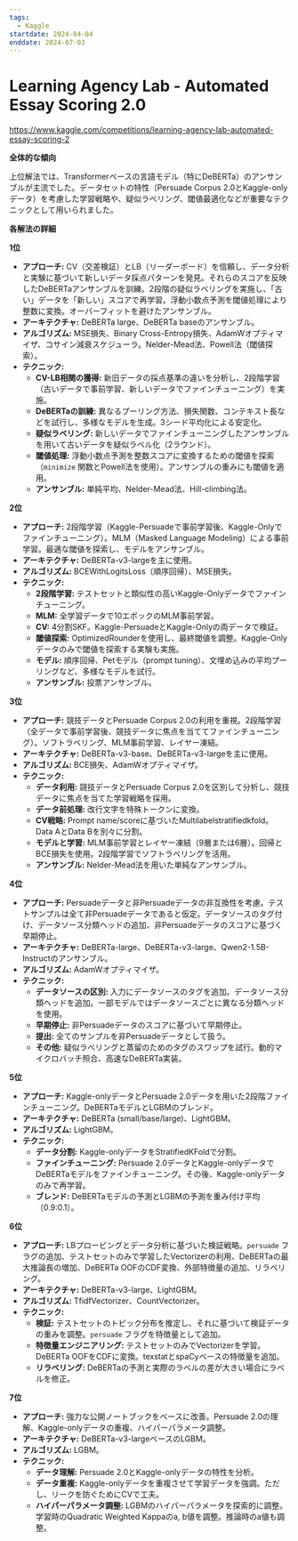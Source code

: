 ```yaml
---
tags:
  - Kaggle
startdate: 2024-04-04
enddate: 2024-07-03
---
```

# Learning Agency Lab - Automated Essay Scoring 2.0
https://www.kaggle.com/competitions/learning-agency-lab-automated-essay-scoring-2

**全体的な傾向**

上位解法では、Transformerベースの言語モデル（特にDeBERTa）のアンサンブルが主流でした。データセットの特性（Persuade Corpus 2.0とKaggle-onlyデータ）を考慮した学習戦略や、疑似ラベリング、閾値最適化などが重要なテクニックとして用いられました。

**各解法の詳細**

**1位**

- **アプローチ:** CV（交差検証）とLB（リーダーボード）を信頼し、データ分析と実験に基づいて新しいデータ採点パターンを発見。それらのスコアを反映したDeBERTaアンサンブルを訓練。2段階の疑似ラベリングを実施し、「古い」データを「新しい」スコアで再学習。浮動小数点予測を閾値処理により整数に変換。オーバーフィットを避けたアンサンブル。
- **アーキテクチャ:** DeBERTa large、DeBERTa baseのアンサンブル。
- **アルゴリズム:** MSE損失、Binary Cross-Entropy損失、AdamWオプティマイザ、コサイン減衰スケジューラ。Nelder-Mead法、Powell法（閾値探索）。
- **テクニック:**
    - **CV-LB相関の獲得:** 新旧データの採点基準の違いを分析し、2段階学習（古いデータで事前学習、新しいデータでファインチューニング）を実施。
    - **DeBERTaの訓練:** 異なるプーリング方法、損失関数、コンテキスト長などを試行し、多様なモデルを生成。3シード平均化による安定化。
    - **疑似ラベリング:** 新しいデータでファインチューニングしたアンサンブルを用いて古いデータを疑似ラベル化（2ラウンド）。
    - **閾値処理:** 浮動小数点予測を整数スコアに変換するための閾値を探索（`minimize` 関数とPowell法を使用）。アンサンブルの重みにも閾値を適用。
    - **アンサンブル:** 単純平均、Nelder-Mead法、Hill-climbing法。

**2位**

- **アプローチ:** 2段階学習（Kaggle-Persuadeで事前学習後、Kaggle-Onlyでファインチューニング）。MLM（Masked Language Modeling）による事前学習。最適な閾値を探索し、モデルをアンサンブル。
- **アーキテクチャ:** DeBERTa-v3-largeを主に使用。
- **アルゴリズム:** BCEWithLogitsLoss（順序回帰）、MSE損失。
- **テクニック:**
    - **2段階学習:** テストセットと類似性の高いKaggle-Onlyデータでファインチューニング。
    - **MLM:** 全学習データで10エポックのMLM事前学習。
    - **CV:** 4分割SKF。Kaggle-PersuadeとKaggle-Onlyの両データで検証。
    - **閾値探索:** OptimizedRounderを使用し、最終閾値を調整。Kaggle-Onlyデータのみで閾値を探索する実験も実施。
    - **モデル:** 順序回帰、Petモデル（prompt tuning）、文埋め込みの平均プーリングなど、多様なモデルを試行。
    - **アンサンブル:** 投票アンサンブル。

**3位**

- **アプローチ:** 競技データとPersuade Corpus 2.0の利用を重視。2段階学習（全データで事前学習後、競技データに焦点を当ててファインチューニング）。ソフトラベリング、MLM事前学習、レイヤー凍結。
- **アーキテクチャ:** DeBERTa-v3-base、DeBERTa-v3-largeを主に使用。
- **アルゴリズム:** BCE損失、AdamWオプティマイザ。
- **テクニック:**
    - **データ利用:** 競技データとPersuade Corpus 2.0を区別して分析し、競技データに焦点を当てた学習戦略を採用。
    - **データ前処理:** 改行文字を特殊トークンに変換。
    - **CV戦略:** Prompt name/scoreに基づいたMultilabelstratifiedkfold。Data AとData Bを別々に分割。
    - **モデルと学習:** MLM事前学習とレイヤー凍結（9層または6層）。回帰とBCE損失を使用。2段階学習でソフトラベリングを活用。
    - **アンサンブル:** Nelder-Mead法を用いた単純なアンサンブル。

**4位**

- **アプローチ:** Persuadeデータと非Persuadeデータの非互換性を考慮。テストサンプルは全て非Persuadeデータであると仮定。データソースのタグ付け、データソース分類ヘッドの追加、非Persuadeデータのスコアに基づく早期停止。
- **アーキテクチャ:** DeBERTa-large、DeBERTa-v3-large、Qwen2-1.5B-Instructのアンサンブル。
- **アルゴリズム:** AdamWオプティマイザ。
- **テクニック:**
    - **データソースの区別:** 入力にデータソースのタグを追加。データソース分類ヘッドを追加。一部モデルではデータソースごとに異なる分類ヘッドを使用。
    - **早期停止:** 非Persuadeデータのスコアに基づいて早期停止。
    - **提出:** 全てのサンプルを非Persuadeデータとして扱う。
    - **その他:** 疑似ラベリングと蒸留のためのタグのスワップを試行。動的マイクロバッチ照合、高速なDeBERTa実装。

**5位**

- **アプローチ:** Kaggle-onlyデータとPersuade 2.0データを用いた2段階ファインチューニング。DeBERTaモデルとLGBMのブレンド。
- **アーキテクチャ:** DeBERTa (small/base/large)、LightGBM。
- **アルゴリズム:** LightGBM。
- **テクニック:**
    - **データ分割:** Kaggle-onlyデータをStratifiedKFoldで分割。
    - **ファインチューニング:** Persuade 2.0データとKaggle-onlyデータでDeBERTaモデルをファインチューニング。その後、Kaggle-onlyデータのみで再学習。
    - **ブレンド:** DeBERTaモデルの予測とLGBMの予測を重み付け平均（0.9:0.1）。

**6位**

- **アプローチ:** LBプロービングとデータ分析に基づいた検証戦略。`persuade` フラグの追加、テストセットのみで学習したVectorizerの利用、DeBERTaの最大推論長の増加、DeBERTa OOFのCDF変換、外部特徴量の追加、リラベリング。
- **アーキテクチャ:** DeBERTa-v3-large、LightGBM。
- **アルゴリズム:** TfidfVectorizer、CountVectorizer。
- **テクニック:**
    - **検証:** テストセットのトピック分布を推定し、それに基づいて検証データの重みを調整。`persuade` フラグを特徴量として追加。
    - **特徴量エンジニアリング:** テストセットのみでVectorizerを学習。DeBERTa OOFをCDFに変換。texstatとspaCyベースの特徴量を追加。
    - **リラベリング:** DeBERTaの予測と実際のラベルの差が大きい場合にラベルを修正。

**7位**

- **アプローチ:** 強力な公開ノートブックをベースに改善。Persuade 2.0の理解、Kaggle-onlyデータの重複、ハイパーパラメータ調整。
- **アーキテクチャ:** DeBERTa-v3-largeベースのLGBM。
- **アルゴリズム:** LGBM。
- **テクニック:**
    - **データ理解:** Persuade 2.0とKaggle-onlyデータの特性を分析。
    - **データ重複:** Kaggle-onlyデータを重複させて学習データを強調。ただし、リークを防ぐためにCVで工夫。
    - **ハイパーパラメータ調整:** LGBMのハイパーパラメータを探索的に調整。学習時のQuadratic Weighted Kappaのa, b値を調整。推論時のa値も調整。